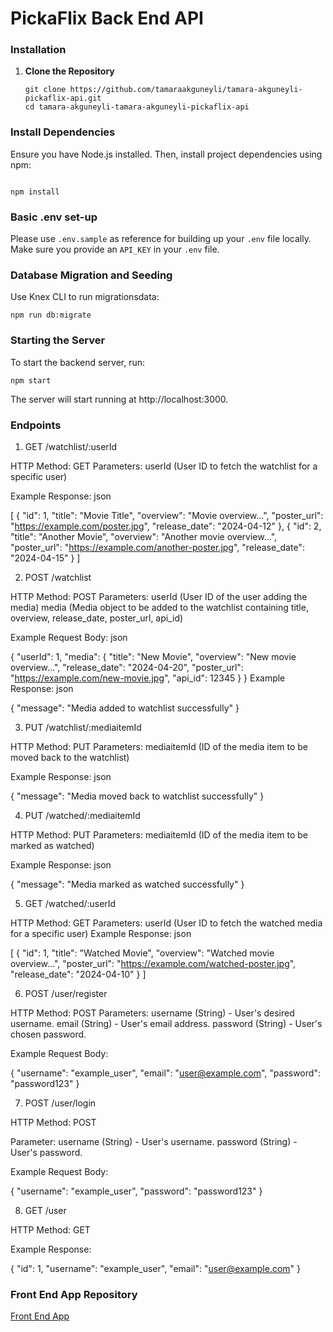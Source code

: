 # PickaFlix Back End API

### Installation

1. **Clone the Repository**

   ```
   git clone https://github.com/tamaraakguneyli/tamara-akguneyli-pickaflix-api.git
   cd tamara-akguneyli-tamara-akguneyli-pickaflix-api
   ```

### Install Dependencies

Ensure you have Node.js installed. Then, install project dependencies using npm:

```

npm install
```

### Basic .env set-up

Please use `.env.sample` as reference for building up your `.env` file locally. Make sure you provide an `API_KEY` in your `.env` file.

### Database Migration and Seeding

Use Knex CLI to run migrationsdata:

```
npm run db:migrate
```

### Starting the Server

To start the backend server, run:

```
npm start

```

The server will start running at http://localhost:3000.

### Endpoints

1. GET /watchlist/:userId

HTTP Method: GET
Parameters: userId (User ID to fetch the watchlist for a specific user)

Example Response:
json

[
{
"id": 1,
"title": "Movie Title",
"overview": "Movie overview...",
"poster_url": "https://example.com/poster.jpg",
"release_date": "2024-04-12"
},
{
"id": 2,
"title": "Another Movie",
"overview": "Another movie overview...",
"poster_url": "https://example.com/another-poster.jpg",
"release_date": "2024-04-15"
}
]

2. POST /watchlist

HTTP Method: POST
Parameters:
userId (User ID of the user adding the media)
media (Media object to be added to the watchlist containing title, overview, release_date, poster_url, api_id)

Example Request Body:
json

{
"userId": 1,
"media": {
"title": "New Movie",
"overview": "New movie overview...",
"release_date": "2024-04-20",
"poster_url": "https://example.com/new-movie.jpg",
"api_id": 12345
}
}
Example Response:
json

{
"message": "Media added to watchlist successfully"
}

3. PUT /watchlist/:mediaitemId

HTTP Method: PUT
Parameters: mediaitemId (ID of the media item to be moved back to the watchlist)

Example Response:
json

{
"message": "Media moved back to watchlist successfully"
}

4. PUT /watched/:mediaitemId

HTTP Method: PUT
Parameters: mediaitemId (ID of the media item to be marked as watched)

Example Response:
json

{
"message": "Media marked as watched successfully"
}

5. GET /watched/:userId

HTTP Method: GET
Parameters: userId (User ID to fetch the watched media for a specific user)
Example Response:
json

[
{
"id": 1,
"title": "Watched Movie",
"overview": "Watched movie overview...",
"poster_url": "https://example.com/watched-poster.jpg",
"release_date": "2024-04-10"
}
]

6. POST /user/register

HTTP Method: POST
Parameters:
username (String) - User's desired username.
email (String) - User's email address.
password (String) - User's chosen password.

Example Request Body:

{
"username": "example_user",
"email": "user@example.com",
"password": "password123"
}

7. POST /user/login

HTTP Method: POST

Parameter:
username (String) - User's username.
password (String) - User's password.

Example Request Body:

{
"username": "example_user",
"password": "password123"
}

8. GET /user

HTTP Method: GET

Example Response:

{
"id": 1,
"username": "example_user",
"email": "user@example.com"
}

### Front End App Repository

[Front End App](https://github.com/tamaraakguneyli/tamara-akguneyli-pickaflick)
